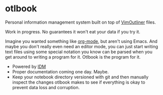 # otlbook

Personal information management system built on top of
[VimOutliner](https://github.com/vimoutliner/vimoutliner) files.

Work in progress. No guarantees it won't eat your data if you try it.

Imagine you wanted something like [org-mode](https://orgmode.org/), but aren't
using Emacs. And maybe you don't really even need an editor mode, you can just
start writing text files using some special notation you know can be parsed
when you get around to writing a program for it. Otlbook is the program for it.

* Powered by [IDM](https://github.com/rsaarelm/idm)
* Proper documentation coming one day. Maybe.
* Keep your notebook directory versioned with git and then manually inspect
  the changes otlbook makes to see if everything is okay to prevent data loss
  and corruption.
